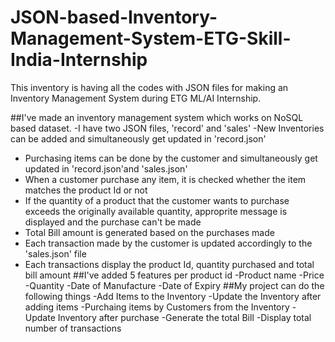 # JSON-based-Inventory-Management-System-ETG-Skill-India-Internship
This inventory is having all the codes with JSON files for making an Inventory Management System during ETG ML/AI Internship.

##I've made an inventory management system which works on NoSQL based dataset.
-I have two JSON files, 'record' and 'sales'
-New Inventories can be added and simultaneously get updated in 'record.json'
- Purchasing items can be done by the customer and simultaneously get updated in 'record.json'and 'sales.json'
- When a customer purchase any item, it is checked whether the item matches the product Id or not
- If the quantity of a product that the customer wants to purchase exceeds the originally available quantity, approprite message is displayed and the purchase can't be made
- Total Bill amount is generated based on the purchases made
- Each transaction made by the customer is updated accordingly to the 'sales.json' file
- Each transactions display the product Id, quantity purchased and total bill amount
##I've added 5 features per product id
-Product name
-Price
-Quantity
-Date of Manufacture
-Date of Expiry
##My project can do the following things
-Add Items to the Inventory
-Update the Inventory after adding items
-Purchaing items by Customers from the Inventory
-Update Inventory after purchase
-Generate the total Bill
-Display total number of transactions
